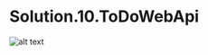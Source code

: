 # Solution.10.ToDoWebApi

![alt text](https://raw.githubusercontent.com/MyAspNetCoreSolutions/Solution.10.ToDoWebApi/master/Untitled.png)


